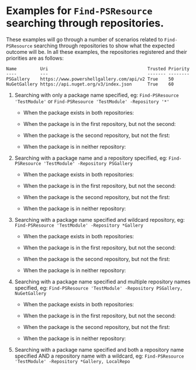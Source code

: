
# Examples for `Find-PSResource` searching through repositories.

These examples will go through a number of scenarios related to `Find-PSResource` searching through repositories to show what the expected outcome will be.
In all these examples, the repositories registered and their priorities are as follows:

```
Name         Uri                                      Trusted Priority
----         ---                                      ------- --------
PSGallery    https://www.powershellgallery.com/api/v2 True    50
NuGetGallery https://api.nuget.org/v3/index.json      True    60
```

1) Searching with only a package name specified, eg: `Find-PSResource 'TestModule'` or `Find-PSResource 'TestModule' -Repository '*'`
    * When the package exists in both repositories:
      
    * When the package is in the first repository, but not the second:
    
    * When the package is the second repository, but not the first:
    
    * When the package is in neither repository:

2) Searching with a package name and a repository specified, eg: `Find-PSResource 'TestModule' -Repository PSGallery`
    * When the package exists in both repositories:
      
    * When the package is in the first repository, but not the second:
    
    * When the package is the second repository, but not the first:
    
    * When the package is in neither repository:
    
3) Searching with a package name specified and wildcard repository, eg: `Find-PSResource 'TestModule' -Repository *Gallery`
    * When the package exists in both repositories:
      
    * When the package is in the first repository, but not the second:
    
    * When the package is the second repository, but not the first:
    
    * When the package is in neither repository:

4) Searching with a package name specified and multiple repository names specified, eg: `Find-PSResource 'TestModule' -Repository PSGallery, NuGetGallery`

    * When the package exists in both repositories:
      
    * When the package is in the first repository, but not the second:
    
    * When the package is the second repository, but not the first:
    
    * When the package is in neither repository:

5) Searching with a package name specified and both a repository name specified AND a repository name with a wildcard, eg: `Find-PSResource 'TestModule' -Repository *Gallery, LocalRepo`
    